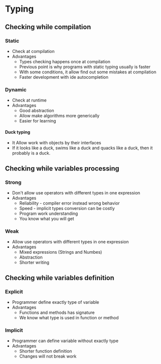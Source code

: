 # Typing

## Checking while compilation

### Static

+ Check at compilation
+ Advantages
    + Types checking happens once at compilation
    + Previous point is why programs with static typing usually is faster
    + With some conditions, it allow find out some mistakes at compilation
    + Faster development with ide autocompletion

### Dynamic

+ Check at runtime
+ Advantages
    + Good abstraction
    + Allow make algorithms more generically
    + Easier for learning

#### Duck typing

+ It Allow work with objects by their interfaces
+ If it looks like a duck, swims like a duck and quacks like a duck, 
    then it probably is a duck.

## Checking while variables processing

### Strong

+ Don't allow use operators with different types in one expression
+ Advantages
    + Reliability - compiler error instead wrong behavior
    + Speed - implicit types conversion can be costly
    + Program work understanding
    + You know what you will get

### Weak

+ Allow use operators with different types in one expression
+ Advantages
    + Mixed expressions (Strings and Numbes)
    + Abstraction
    + Shorter writing

## Checking while variables definition

### Explicit

+ Programmer define exactly type of variable
+ Advantages
    + Functions and methods has signature
    + We know what type is used in function or method

### Implicit

+ Programmer can define variable without exactly type
+ Advantages
    + Shorter function definition
    + Changes will not break work
